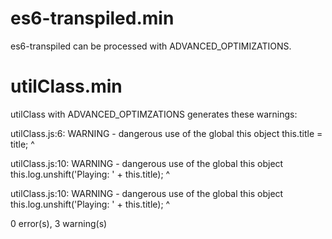 es6-transpiled.min
==================

es6-transpiled can be processed with ADVANCED_OPTIMIZATIONS.


utilClass.min
=============
utilClass with ADVANCED_OPTIMZATIONS generates these warnings:

utilClass.js:6: WARNING - dangerous use of the global this object
        this.title = title;
        ^

utilClass.js:10: WARNING - dangerous use of the global this object
        this.log.unshift('Playing: ' + this.title);
        ^

utilClass.js:10: WARNING - dangerous use of the global this object
        this.log.unshift('Playing: ' + this.title);
                                       ^

0 error(s), 3 warning(s)
